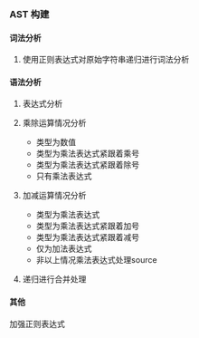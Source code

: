 

### AST 构建

#### 词法分析

1. 使用正则表达式对原始字符串递归进行词法分析

#### 语法分析

1. 表达式分析

1. 乘除运算情况分析
    - 类型为数值
    - 类型为乘法表达式紧跟着乘号
    - 类型为乘法表达式紧跟着除号
    - 只有乘法表达式

 1. 加减运算情况分析
 
    - 类型为乘法表达式
    - 类型为乘法表达式紧跟着加号
    - 类型为乘法表达式紧跟着减号
    - 仅为加法表达式
    - 非以上情况乘法表达式处理source

2. 递归进行合并处理

#### 其他

加强正则表达式
